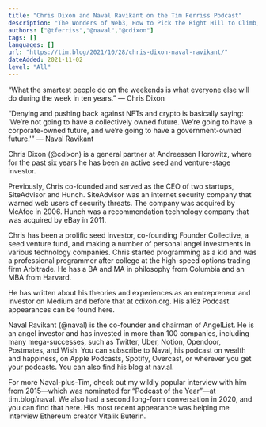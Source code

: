 ```yaml
---
title: "Chris Dixon and Naval Ravikant on the Tim Ferriss Podcast"
description: "The Wonders of Web3, How to Pick the Right Hill to Climb, Finding the Right Amount of Crypto Regulation, Friends with Benefits, and the Untapped Potential of NFTs"
authors: ["@tferriss","@naval","@cdixon"]
tags: []
languages: []
url: "https://tim.blog/2021/10/28/chris-dixon-naval-ravikant/"
dateAdded: 2021-11-02
level: "All"
---
```


“What the smartest people do on the weekends is what everyone else will do during the week in ten years.”
— Chris Dixon

“Denying and pushing back against NFTs and crypto is basically saying: ‘We’re not going to have a collectively owned future. We’re going to have a corporate-owned future, and we’re going to have a government-owned future.'”
— Naval Ravikant

Chris Dixon (@cdixon) is a general partner at Andreessen Horowitz, where for the past six years he has been an active seed and venture-stage investor.

Previously, Chris co-founded and served as the CEO of two startups, SiteAdvisor and Hunch. SiteAdvisor was an internet security company that warned web users of security threats. The company was acquired by McAfee in 2006. Hunch was a recommendation technology company that was acquired by eBay in 2011.

Chris has been a prolific seed investor, co-founding Founder Collective, a seed venture fund, and making a number of personal angel investments in various technology companies. Chris started programming as a kid and was a professional programmer after college at the high-speed options trading firm Arbitrade. He has a BA and MA in philosophy from Columbia and an MBA from Harvard.

He has written about his theories and experiences as an entrepreneur and investor on Medium and before that at cdixon.org. His a16z Podcast appearances can be found here.

Naval Ravikant (@naval) is the co-founder and chairman of AngelList. He is an angel investor and has invested in more than 100 companies, including many mega-successes, such as Twitter, Uber, Notion, Opendoor, Postmates, and Wish. You can subscribe to Naval, his podcast on wealth and happiness, on Apple Podcasts, Spotify, Overcast, or wherever you get your podcasts. You can also find his blog at nav.al.

For more Naval-plus-Tim, check out my wildly popular interview with him from 2015—which was nominated for “Podcast of the Year”—at tim.blog/naval. We also had a second long-form conversation in 2020, and you can find that here. His most recent appearance was helping me interview Ethereum creator Vitalik Buterin.